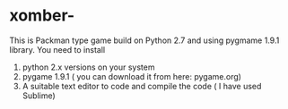# xomber-
This is Packman type game build on
Python 2.7 and using pygmame 1.9.1 library.
You need to install 
1. python 2.x versions on your system
2. pygame 1.9.1 ( you can download it from here: pygame.org)
3. A suitable text editor to code and compile the code ( I have used Sublime)

